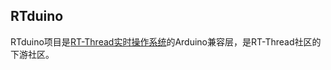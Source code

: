 ## RTduino
RTduino项目是[RT-Thread实时操作系统](https://github.com/RT-Thread/rt-thread)的Arduino兼容层，是RT-Thread社区的下游社区。
